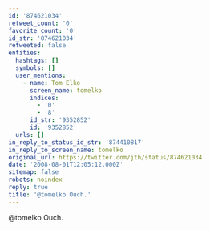 ```yaml
---
id: '874621034'
retweet_count: '0'
favorite_count: '0'
id_str: '874621034'
retweeted: false
entities:
  hashtags: []
  symbols: []
  user_mentions:
    - name: Tom Elko
      screen_name: tomelko
      indices:
        - '0'
        - '8'
      id_str: '9352852'
      id: '9352852'
  urls: []
in_reply_to_status_id_str: '874410817'
in_reply_to_screen_name: tomelko
original_url: https://twitter.com/jth/status/874621034
date: '2008-08-01T12:05:12.000Z'
sitemap: false
robots: noindex
reply: true
title: '@tomelko Ouch.'
---
```


@tomelko Ouch.